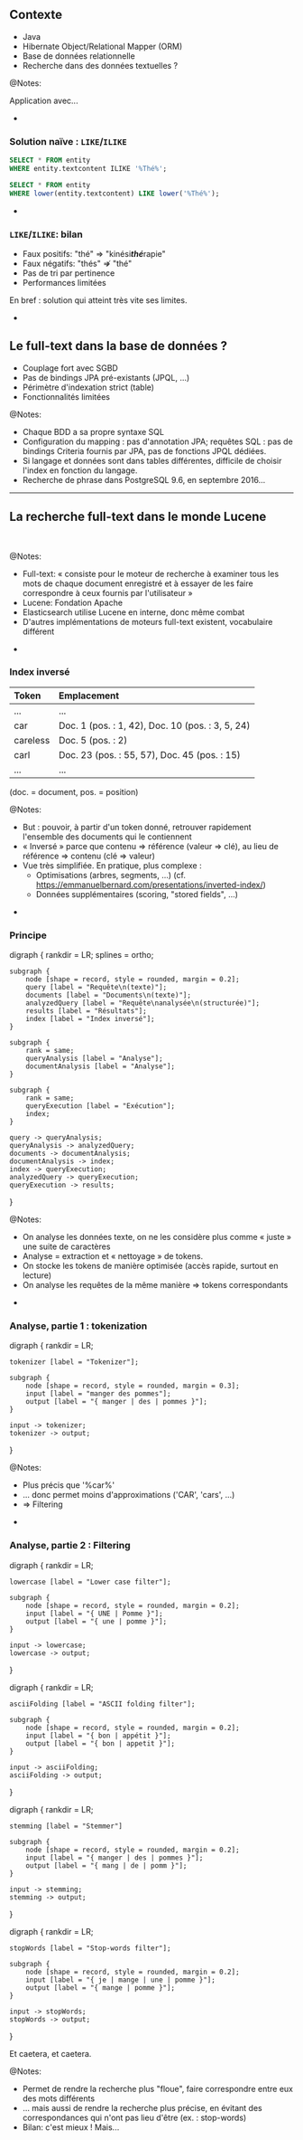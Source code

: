 ## Contexte

* Java
* Hibernate Object/Relational Mapper (ORM)
* Base de données relationnelle
* <!-- .element: class="fragment" -->
  Recherche dans des données textuelles ?

@Notes:

Application avec...

-

### Solution naïve : `LIKE`/`ILIKE`

```sql
SELECT * FROM entity
WHERE entity.textcontent ILIKE '%Thé%';
```

```sql
SELECT * FROM entity
WHERE lower(entity.textcontent) LIKE lower('%Thé%');
```

-

### `LIKE`/`ILIKE`: bilan

* <!-- .element: class="fragment" -->
  Faux positifs: "thé" => "kinési***thé***rapie"
* <!-- .element: class="fragment" -->
  Faux négatifs: "thés" &nrArr; "thé"
* <!-- .element: class="fragment" -->
  Pas de tri par pertinence
* <!-- .element: class="fragment" -->
  Performances limitées

En bref : solution qui atteint très vite ses limites.
<!-- .element: class="fragment" -->

-

## Le full-text dans la base de données ?

* <!-- .element: class="fragment" -->
  Couplage fort avec SGBD
* <!-- .element: class="fragment" -->
  Pas de bindings JPA pré-existants (JPQL, ...)
* <!-- .element: class="fragment" -->
  Périmètre d'indexation strict (table)
* <!-- .element: class="fragment" -->
  Fonctionnalités limitées

@Notes:

* Chaque BDD a sa propre syntaxe SQL
* Configuration du mapping : pas d'annotation JPA;
  requêtes SQL : pas de bindings Criteria fournis par JPA,
  pas de fonctions JPQL dédiées.
* Si langage et données sont dans tables différentes,
  difficile de choisir l'index en fonction du langage.
* Recherche de phrase dans PostgreSQL 9.6, en septembre 2016...

---

## La recherche full-text dans le monde Lucene

<img data-src="../image/logo/lucene.svg" class="logo lucene" />
<img data-src="../image/logo/elasticsearch_large_reverse.png" class="logo elasticsearch" />

@Notes:
* Full-text: « consiste pour le moteur de recherche à examiner tous les mots de chaque document enregistré et à essayer de les faire correspondre à ceux fournis par l'utilisateur »
* Lucene: Fondation Apache
* Elasticsearch utilise Lucene en interne, donc même combat
* D'autres implémentations de moteurs full-text existent, vocabulaire différent

-

### Index inversé

Token | Emplacement
:---|:---
... | ...
car | Doc. 1 (pos. : 1, 42), Doc. 10 (pos. : 3, 5, 24)
careless | Doc. 5 (pos. : 2)
carl | Doc. 23 (pos. : 55, 57), Doc. 45 (pos. : 15)
... | ...

(doc. = document, pos. = position)

@Notes:
* But : pouvoir, à partir d'un token donné, retrouver rapidement l'ensemble des documents qui le contiennent
* « Inversé » parce que contenu => référence (valeur => clé), au lieu de référence => contenu (clé => valeur)
* Vue très simplifiée. En pratique, plus complexe :
    * Optimisations (arbres, segments, ...) (cf. <https://emmanuelbernard.com/presentations/inverted-index/>)
    * Données supplémentaires (scoring, "stored fields", ...)

-

### Principe
<div class="viz">
digraph {
	rankdir = LR;
	splines = ortho;

	subgraph {
		node [shape = record, style = rounded, margin = 0.2];
		query [label = "Requête\n(texte)"];
		documents [label = "Documents\n(texte)"];
		analyzedQuery [label = "Requête\nanalysée\n(structurée)"];
		results [label = "Résultats"];
		index [label = "Index inversé"];
	}

	subgraph {
		rank = same;
		queryAnalysis [label = "Analyse"];
		documentAnalysis [label = "Analyse"];
	}

	subgraph {
		rank = same;
		queryExecution [label = "Exécution"];
		index;
	}

	query -> queryAnalysis;
	queryAnalysis -> analyzedQuery;
	documents -> documentAnalysis;
	documentAnalysis -> index;
	index -> queryExecution;
	analyzedQuery -> queryExecution;
	queryExecution -> results;
}
</div>

@Notes:
* On analyse les données texte, on ne les considère plus comme « juste » une suite de caractères
* Analyse = extraction et « nettoyage » de tokens.
* On stocke les tokens de manière optimisée (accès rapide, surtout en lecture)
* On analyse les requêtes de la même manière => tokens correspondants

-

### Analyse, partie 1 : tokenization
<div class="viz">
digraph {
	rankdir = LR;

	tokenizer [label = "Tokenizer"];

	subgraph {
		node [shape = record, style = rounded, margin = 0.3];
		input [label = "manger des pommes"];
		output [label = "{ manger | des | pommes }"];
	}

	input -> tokenizer;
	tokenizer -> output;
}
</div>

@Notes:
* Plus précis que '%car%'
* ... donc permet moins d'approximations ('CAR', 'cars', ...)
* => Filtering

-

### Analyse, partie 2 : Filtering
<div class="viz fragment">
digraph {
	rankdir = LR;

	lowercase [label = "Lower case filter"];

	subgraph {
		node [shape = record, style = rounded, margin = 0.2];
		input [label = "{ UNE | Pomme }"];
		output [label = "{ une | pomme }"];
	}

	input -> lowercase;
	lowercase -> output;
}
</div>
<div class="viz fragment">
digraph {
	rankdir = LR;

	asciiFolding [label = "ASCII folding filter"];

	subgraph {
		node [shape = record, style = rounded, margin = 0.2];
		input [label = "{ bon | appétit }"];
		output [label = "{ bon | appetit }"];
	}

	input -> asciiFolding;
	asciiFolding -> output;
}
</div>
<div class="viz fragment">
digraph {
	rankdir = LR;

	stemming [label = "Stemmer"]

	subgraph {
		node [shape = record, style = rounded, margin = 0.2];
		input [label = "{ manger | des | pommes }"];
		output [label = "{ mang | de | pomm }"];
	}

	input -> stemming;
	stemming -> output;
}
</div>
<div class="viz fragment">
digraph {
	rankdir = LR;

	stopWords [label = "Stop-words filter"];

	subgraph {
		node [shape = record, style = rounded, margin = 0.2];
		input [label = "{ je | mange | une | pomme }"];
		output [label = "{ mange | pomme }"];
	}

	input -> stopWords;
	stopWords -> output;
}
</div>

Et caetera, et caetera. <!-- .element: class="fragment" -->

@Notes:
* Permet de rendre la recherche plus "floue", faire correspondre entre eux des mots différents
* ... mais aussi de rendre la recherche plus précise, en évitant des correspondances qui n'ont pas lieu d'être (ex. : stop-words)
* Bilan: c'est mieux ! Mais...